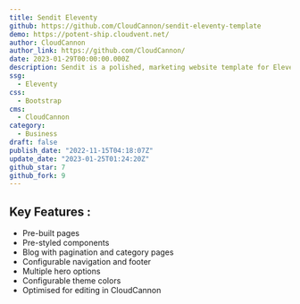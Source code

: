 ```yaml
---
title: Sendit Eleventy
github: https://github.com/CloudCannon/sendit-eleventy-template
demo: https://potent-ship.cloudvent.net/
author: CloudCannon
author_link: https://github.com/CloudCannon/
date: 2023-01-29T00:00:00.000Z
description: Sendit is a polished, marketing website template for Eleventy
ssg:
  - Eleventy
css:
  - Bootstrap
cms:
  - CloudCannon
category:
  - Business
draft: false
publish_date: "2022-11-15T04:18:07Z"
update_date: "2023-01-25T01:24:20Z"
github_star: 7
github_fork: 9
---
```


## Key Features :

- Pre-built pages
- Pre-styled components
- Blog with pagination and category pages
- Configurable navigation and footer
- Multiple hero options
- Configurable theme colors
- Optimised for editing in CloudCannon
